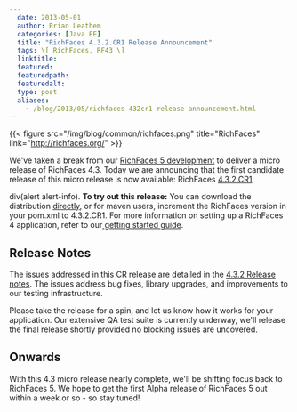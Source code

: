 ```yaml
---
  date: 2013-05-01
  author: Brian Leathem
  categories: [Java EE]
  title: "RichFaces 4.3.2.CR1 Release Announcement"
  tags: \[ RichFaces, RF43 \]
  linktitle:
  featured:
  featuredpath:
  featuredalt:
  type: post
  aliases:
    - /blog/2013/05/richfaces-432cr1-release-announcement.html
---
```


{{< figure src="/img/blog/common/richfaces.png" title="RichFaces" link="http://richfaces.org/" >}}

We've taken a break from our [RichFaces 5 development](https://issues.jboss.org/browse/RF/fixforversion/12320296) to deliver a micro release of RichFaces 4.3. Today we are announcing that the first candidate release of this micro release is now available: RichFaces [4.3.2.CR1](https://issues.jboss.org/secure/ReleaseNote.jspa?projectId=12310341&version=12321315).

div(alert alert-info). **To try out this release:** You can download the distribution [directly](http://www.jboss.org/richfaces/download/milestones), or for maven users, increment the RichFaces version in your pom.xml to 4.3.2.CR1. For more information on setting up a RichFaces 4 application, refer to our<a href="http://community.jboss.org/wiki/GettingstartedwithRichFaces4x"> getting started guide</a>.

Release Notes
-------------

The issues addressed in this CR release are detailed in the [4.3.2 Release notes](https://issues.jboss.org/secure/ReleaseNote.jspa?projectId=12310341&version=12321315). The issues address bug fixes, library upgrades, and improvements to our testing infrastructure.

Please take the release for a spin, and let us know how it works for your application. Our extensive QA test suite is currently underway, we'll release the final release shortly provided no blocking issues are uncovered.

Onwards
-------

With this 4.3 micro release nearly complete, we'll be shifting focus back to RichFaces 5. We hope to get the first Alpha release of RichFaces 5 out within a week or so - so stay tuned!

